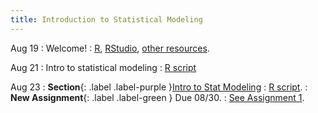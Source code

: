 ```yaml
---
title: Introduction to Statistical Modeling
---
```


Aug 19
: Welcome!
  : [R](), [RStudio](), [other resources]().

Aug 21
: Intro to statistical modeling
  : [R script](#)

Aug 23
: **Section**{: .label .label-purple }[Intro to Stat Modeling](#)
  : [R script](#).
: **New Assignment**{: .label .label-green } Due 08/30.
  : [See Assignment 1](#).
